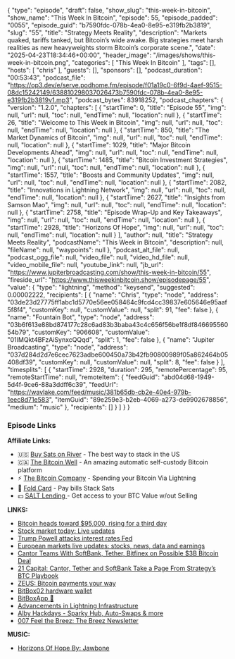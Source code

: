 {
  "type": "episode",
  "draft": false,
  "show_slug": "this-week-in-bitcoin",
  "show_name": "This Week In Bitcoin",
  "episode": 55,
  "episode_padded": "0055",
  "episode_guid": "b7590fdc-078b-4ea0-8e95-e319fb2b3819",
  "slug": "55",
  "title": "Strategy Meets Reality",
  "description": "Markets quaked, tariffs tanked, but Bitcoin’s wide awake. Big strategies meet harsh realities as new heavyweights storm Bitcoin’s corporate scene.",
  "date": "2025-04-23T18:34:46+00:00",
  "header_image": "/images/shows/this-week-in-bitcoin.png",
  "categories": [
    "This Week In Bitcoin"
  ],
  "tags": [],
  "hosts": [
    "chris"
  ],
  "guests": [],
  "sponsors": [],
  "podcast_duration": "00:53:43",
  "podcast_file": "https://op3.dev/e/serve.podhome.fm/episode/f01a19c0-6f9d-4aef-9515-08dc15242149/638810298037026473b7590fdc-078b-4ea0-8e95-e319fb2b3819v1.mp3",
  "podcast_bytes": 83918252,
  "podcast_chapters": {
    "version": "1.2.0",
    "chapters": [
      {
        "startTime": 0,
        "title": "Episode 55",
        "img": null,
        "url": null,
        "toc": null,
        "endTime": null,
        "location": null
      },
      {
        "startTime": 26,
        "title": "Welcome to This Week in Bitcoin",
        "img": null,
        "url": null,
        "toc": null,
        "endTime": null,
        "location": null
      },
      {
        "startTime": 850,
        "title": "The Market Dynamics of Bitcoin",
        "img": null,
        "url": null,
        "toc": null,
        "endTime": null,
        "location": null
      },
      {
        "startTime": 1029,
        "title": "Major Bitcoin Developments Ahead",
        "img": null,
        "url": null,
        "toc": null,
        "endTime": null,
        "location": null
      },
      {
        "startTime": 1485,
        "title": "Bitcoin Investment Strategies",
        "img": null,
        "url": null,
        "toc": null,
        "endTime": null,
        "location": null
      },
      {
        "startTime": 1557,
        "title": "Boosts and Community Updates",
        "img": null,
        "url": null,
        "toc": null,
        "endTime": null,
        "location": null
      },
      {
        "startTime": 2082,
        "title": "Innovations in Lightning Network",
        "img": null,
        "url": null,
        "toc": null,
        "endTime": null,
        "location": null
      },
      {
        "startTime": 2627,
        "title": "Insights from Samson Mao",
        "img": null,
        "url": null,
        "toc": null,
        "endTime": null,
        "location": null
      },
      {
        "startTime": 2758,
        "title": "Episode Wrap-Up and Key Takeaways",
        "img": null,
        "url": null,
        "toc": null,
        "endTime": null,
        "location": null
      },
      {
        "startTime": 2928,
        "title": "Horizons Of Hope",
        "img": null,
        "url": null,
        "toc": null,
        "endTime": null,
        "location": null
      }
    ],
    "author": null,
    "title": "Strategy Meets Reality",
    "podcastName": "This Week in Bitcoin",
    "description": null,
    "fileName": null,
    "waypoints": null
  },
  "podcast_alt_file": null,
  "podcast_ogg_file": null,
  "video_file": null,
  "video_hd_file": null,
  "video_mobile_file": null,
  "youtube_link": null,
  "jb_url": "https://www.jupiterbroadcasting.com/show/this-week-in-bitcoin/55",
  "fireside_url": "https://www.thisweekinbitcoin.show/episodepage/55",
  "value": {
    "type": "lightning",
    "method": "keysend",
    "suggested": 0.00002222,
    "recipients": [
      {
        "name": "Chris",
        "type": "node",
        "address": "03de23d27775ff1abc1d5770e56ee058464c9fcd4cc39837e605646e95aaf5f8f4",
        "customKey": null,
        "customValue": null,
        "split": 91,
        "fee": false
      },
      {
        "name": "Fountain Bot",
        "type": "node",
        "address": "03b6f613e88bd874177c28c6ad83b3baba43c4c656f56be1f8df84669556054b79",
        "customKey": "906608",
        "customValue": "01IMQkt4BFzAiSynxcQQqd",
        "split": 1,
        "fee": false
      },
      {
        "name": "Jupiter Broadcasting",
        "type": "node",
        "address": "037d284d2d7e6cec7623adbe600450a73b42fb90800989f05a862464b05408df39",
        "customKey": null,
        "customValue": null,
        "split": 8,
        "fee": false
      }
    ],
    "timesplits": [
      {
        "startTime": 2928,
        "duration": 295,
        "remotePercentage": 95,
        "remoteStartTime": null,
        "remoteItem": {
          "feedGuid": "abd04d68-1949-5d4f-9ce6-88a3ddff6c39",
          "feedUrl": "https://wavlake.com/feed/music/381b65db-cb2e-40e4-979b-1eec8d71e583",
          "itemGuid": "89e259e3-b2eb-4069-a273-de9902678856",
          "medium": "music"
        },
        "recipients": []
      }
    ]
  }
}


### Episode Links

**Affiliate Links:**

* 🇺🇸 [Buy Sats on River](https://partner.river.com/jupiter) \- The best way to stack in the US
* 🇨🇦 [The Bitcoin Well](https://www.bitcoinwell.com/jupiter) \- An amazing automatic self-custody Bitcoin platform
* ⚡ [The Bitcoin Company](https://app.thebitcoincompany.com/signup?ref=JUPITER) \- Spending your Bitcoin Via Lightning
* 🏦 [Fold Card](https://use.foldapp.com/r/XNHPXTFC) \- Pay bills Stack Sats
* 💵 [SALT Lending ](https://borrower.saltlending.com/register?referralCode=GkPQdbqWG)\- Get access to your BTC Value w/out Selling

**LINKS:**

* [Bitcoin heads toward $95,000, rising for a third day](https://www.cnbc.com/2025/04/23/crypto-market-today.html)
* [Stock market today: Live updates](https://www.cnbc.com/2025/04/22/stock-market-today-live-updates.html)
* [Trump Powell attacks interest rates Fed](https://www.cnbc.com/2025/04/21/trump-powell-attacks-interest-rates-fed.html)
* [European markets live updates: stocks, news, data and earnings](https://www.cnbc.com/2025/04/23/european-markets-live-updates-stocks-news-data-and-earnings.html)
* [Cantor Teams With SoftBank, Tether, Bitfinex on Possible $3B Bitcoin Deal](https://decrypt.co/315868/cantor-teams-with-softbank-tether-bitfinex-on-possible-3b-bitcoin-deal-report)
* [21 Capital: Cantor, Tether and SoftBank Take a Page From Strategy’s BTC Playbook](https://www.ccn.com/news/crypto/21-capital-cantor-tether-softbank-strategy-btc-playbook/)
* [ZEUS: Bitcoin payments your way](https://zeusln.com/)
* [BitBox02 hardware wallet](https://bitbox.swiss/bitbox02/)
* [BitBoxApp 🔑](https://bitbox.swiss/app/)
* [Advancements in Lightning Infrastructure](https://opensats.org/blog/advancements-in-lightning-infrastructure)
* [Alby Hackdays - Sparky Hub, Auto-Swaps & more](https://blog.getalby.com/alby-hackdays-sparky-hub-auto-swaps-more/)
* [007 Feel the Breez: The Breez Newsletter](https://newsletter.breez.technology/p/007-feel-the-breez)

**MUSIC:**

* [Horizons Of Hope By: Jawbone](https://podcastindex.org/podcast/7292781)
